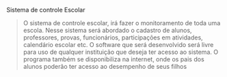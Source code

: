 Sistema de controle Escolar


> O sistema de controle escolar, irá fazer o monitoramento de toda uma escola. Nesse sistema será abordado o cadastro de alunos, professores, provas, funcionários, participações em atividades, calendário escolar etc.
> O software que será desenvolvido será livre para uso de qualquer instituição que deseja ter acesso ao sistema. O programa também se disponibiliza na internet, onde os pais dos alunos poderão ter acesso ao desempenho de seus filhos